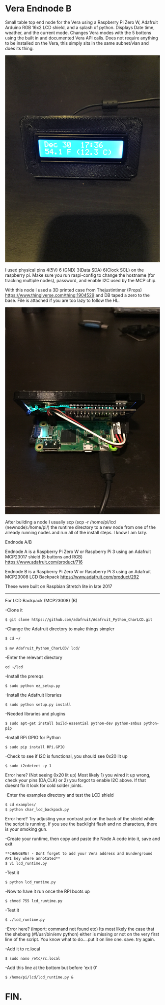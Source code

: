 # Vera Endnode B

Small table top end node for the Vera using a Raspberry Pi Zero W, Adafruit Arduino RGB 16x2 LCD shield, and a splash of python. 
Displays Date time, weather, and the current mode. Changes Vera modes with the 5 bottons using the built in and documented 
Vera API calls. Does not require anything to be installed on the Vera, this simply sits in the same subnet/vlan and does 
its thing.

![alt text](Node_b_front.png "Look! No buttons")

I used physical pins 4(5V) 6 (GND) 3(Data SDA) 6(Clock SCL) on the raspberry pi. Make sure you run raspi-config to 
change the hostname (for tracking multiple nodes), password, and enable I2C used by the MCP chip. 

With this node I used a 3D printed case from Thejustintimer (Props) https://www.thingiverse.com/thing:1904529 and DB taped a zero to the base. File is attached if you are too lazy to follow the HL.

![alt text](Node_b_rear.jpg "Not my best side")

After building a node I usually scp (scp -r /home/pi/lcd (newnode):/home/pi/) the runtime directory to a new node 
from one of the already running nodes and run all of the install steps. I know I am lazy.

Endnode A/B

Endnode A is a Raspberry Pi Zero W or Raspberry Pi 3 using an Adafruit MCP23017 shield (5 buttons and RGB)
https://www.adafruit.com/product/716

Endnode B is a Raspberry Pi Zero W or Raspberry Pi 3 using an Adafruit MCP23008 LCD Backpack
https://www.adafruit.com/product/292

These were built on Raspbian Stretch lite in late 2017
***************************************************************************************


For LCD Backpack (MCP23008) (B)


-Clone it

	$ git clone https://github.com/adafruit/Adafruit_Python_CharLCD.git

-Change the Adafruit directory to make things simpler

	$ cd ~/

	$ mv Adafruit_Python_CharLCD/ lcd/

-Enter the relevant directory

	cd ~/lcd

-Install the prereqs

	$ sudo python ez_setup.py

-Install the Adafruit libraries

	$ sudo python setup.py install

-Needed libraries and plugins
	
	$ sudo apt-get install build-essential python-dev python-smbus python-pip

-Install RPi GPIO for Python

	$ sudo pip install RPi.GPIO

-Check to see if I2C is functional, you should see 0x20 lit up

	$ sudo i2cdetect -y 1

Error here? (Not seeing 0x20 lit up) Most likely 1) you wired it up wrong, check your pins (DA,CLK) or 2) you forgot to enable I2C above. If that doesnt fix it look for cold solder joints.

-Enter the examples directory and test the LCD shield
	
	$ cd examples/
	$ python char_lcd_backpack.py

Error here? Try adjusting your contrast pot on the back of the shield while the script is running. If you see the backlight flash and no characters, there is your smoking gun.

-Create your runtime, then copy and paste the Node A code into it, save and exit
	
	**CHANGEME! - Dont forget to add your Vera address and Wunderground API key where annotated**
	$ vi lcd_runtime.py


-Test it

	$ python lcd_runtime.py

-Now to have it run once the RPI boots up

	$ chmod 755 lcd_runtime.py

-Test it

	$ ./lcd_runtime.py

-Error here? (import: command not found etc) Its most likely the case that the shebang (#!/usr/bin/env python) either is missing or not on the very first line of the script. You know what to do....put it on line one. save. try again.

-Add it to rc.local
	
	$ sudo nano /etc/rc.local

-Add this line at the bottom but before 'exit 0'

	$ /home/pi/lcd/lcd_runtime.py &


# FIN.

